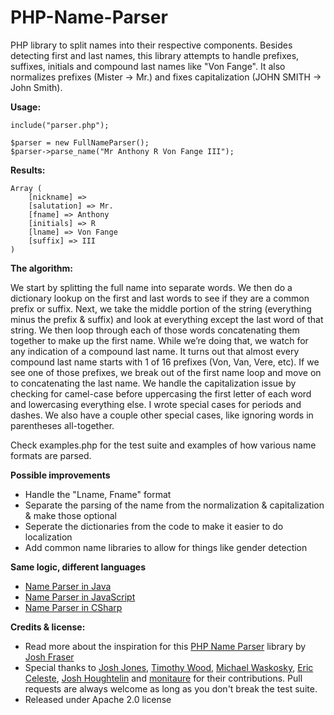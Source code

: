 PHP-Name-Parser
===============

PHP library to split names into their respective components.  Besides detecting first and last names, this library attempts to handle prefixes, suffixes, initials and compound last names like "Von Fange".  It also normalizes prefixes (Mister -> Mr.) and fixes capitalization (JOHN SMITH -> John Smith).

**Usage:**

    include("parser.php");

    $parser = new FullNameParser();
    $parser->parse_name("Mr Anthony R Von Fange III");

**Results:**

    Array (
    	[nickname] =>
        [salutation] => Mr.
        [fname] => Anthony
        [initials] => R
        [lname] => Von Fange
        [suffix] => III
    )

**The algorithm:**

We start by splitting the full name into separate words. We then do a dictionary lookup on the first and last words to see if they are a common prefix or suffix. Next, we take the middle portion of the string (everything minus the prefix & suffix) and look at everything except the last word of that string. We then loop through each of those words concatenating them together to make up the first name. While we’re doing that, we watch for any indication of a compound last name. It turns out that almost every compound last name starts with 1 of 16 prefixes (Von, Van, Vere, etc). If we see one of those prefixes, we break out of the first name loop and move on to concatenating the last name. We handle the capitalization issue by checking for camel-case before uppercasing the first letter of each word and lowercasing everything else. I wrote special cases for periods and dashes. We also have a couple other special cases, like ignoring words in parentheses all-together.

Check examples.php for the test suite and examples of how various name formats are parsed.

**Possible improvements**

* Handle the "Lname, Fname" format
* Separate the parsing of the name from the normalization & capitalization & make those optional
* Seperate the dictionaries from the code to make it easier to do localization 
* Add common name libraries to allow for things like gender detection

**Same logic, different languages**

* [Name Parser in Java](https://github.com/gkhays/NameParser)
* [Name Parser in JavaScript](https://github.com/joshfraser/JavaScript-Name-Parser)
* [Name Parser in CSharp](https://github.com/ianlee74/CSharp-Name-Parser)

**Credits & license:**

* Read more about the inspiration for this [PHP Name Parser](http://www.onlineaspect.com/2009/08/17/splitting-names/) library by [Josh Fraser](http://joshfraser.com)
* Special thanks to [Josh Jones](https://github.com/UberNerdBoy), [Timothy Wood](https://github.com/codearachnid), [Michael Waskosky](https://github.com/waskosky), [Eric Celeste](https://github.com/efc), [Josh Houghtelin](https://github.com/jhoughtelin) and [monitaure](https://www.github.com/monitaure) for their contributions.  Pull requests are always welcome as long as you don't break the test suite.
* Released under Apache 2.0 license

